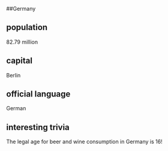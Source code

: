 ##Germany
## population
82.79 million

## capital
Berlin
 
## official language
German

## interesting trivia
The legal age for beer and wine consumption in Germany is 16!


